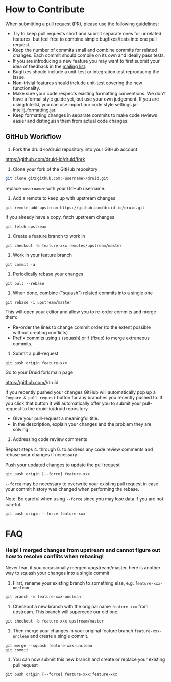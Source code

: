# How to Contribute

When submitting a pull request (PR), please use the following guidelines:

- Try to keep pull requests short and submit separate ones for unrelated
  features, but feel free to combine simple bugfixes/tests into one pull request.
- Keep the number of commits small and combine commits for related changes.
  Each commit should compile on its own and ideally pass tests.
- If you are introducing a new feature you may want to first submit your idea
  of feedback in the [mailing list](mailto:druid-development@googlegroups.com).
- Bugfixes should include a unit-test or integration test reproducing the issue.
- Non-trivial features should include unit-test covering the new functionality.
- Make sure your code respects existing formatting conventions. We don't have a
  formal style guide yet, but use your own judgement. If you are using
  IntelliJ, you can use import our code style settings jar
  [intellij_formatting.jar](https://github.com/druid-io/druid/raw/master/intellij_formatting.jar).
- Keep formatting changes in separate commits to make code reviews easier and
  distinguish them from actual code changes.

## GitHub Workflow

1. Fork the druid-io/druid repository into your GitHub account

  https://github.com/druid-io/druid/fork

1. Clone your fork of the GitHub repository

  ```sh
  git clone git@github.com:<username>/druid.git
  ```

  replace `<username>` with your GitHub username.

1. Add a remote to keep up with upstream changes

  ```
  git remote add upstream https://github.com/druid-io/druid.git
  ```

  If you already have a copy, fetch upstream changes

  ```
  git fetch upstream
  ```

1. Create a feature branch to work in

  ```
  git checkout -b feature-xxx remotes/upstream/master
  ```

1. Work in your feature branch

  ```
  git commit -a
  ```

1. Periodically rebase your changes

  ```
  git pull --rebase
  ```

1. When done, combine ("squash") related commits into a single one

  ```
  git rebase -i upstream/master
  ```

  This will open your editor and allow you to re-order commits and merge them:
  - Re-order the lines to change commit order (to the extent possible without creating conflicts)
  - Prefix commits using `s` (squash) or `f` (fixup) to merge extraneous commits.

1. Submit a pull-request

  ```
  git push origin feature-xxx
  ```

  Go to your Druid fork main page

  https://github.com/<username>/druid

  If you recently pushed your changes GitHub will automatically pop up a
  `Compare & pull request` button for any branches you recently pushed to. If you
  click that button it will automatically offer you to submit your pull-request
  to the druid-io/druid repository.

  - Give your pull-request a meaningful title.
  - In the description, explain your changes and the problem they are solving.

1. Addressing code review comments

  Repeat steps 4. through 6. to address any code review comments and
  rebase your changes if necessary.

  Push your updated changes to update the pull request

  ```
  git push origin [--force] feature-xxx
  ```

  `--force` may be necessary to overwrite your existing pull request in case your
  commit history was changed when performing the rebase.

  Note: Be careful when using `--force` since you may lose data if you are not careful.

  ```
  git push origin --force feature-xxx
  ```


# FAQ

### Help! I merged changes from upstream and cannot figure out how to resolve conflits when rebasing!

Never fear, if you occasionally merged upgstream/master, here is another way to squash your changes into a single commit

1. First, rename your existing branch to something else, e.g. `feature-xxx-unclean`

  ```
  git branch -m feature-xxx-unclean
  ```

1. Checkout a new branch with the original name `feature-xxx` from upstream. This branch will supercede our old one.

  ```
  git checkout -b feature-xxx upstream/master
  ```

1. Then merge your changes in your original feature branch `feature-xxx-unclean` and create a single commit.

  ```
  git merge --squash feature-xxx-unclean
  git commit
  ```

1. You can now submit this new branch and create or replace your existing pull request

  ```
  git push origin [--force] feature-xxx:feature-xxx
  ```
